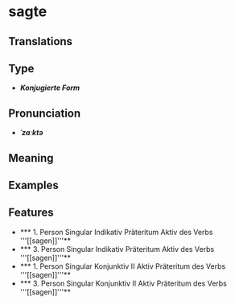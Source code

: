 # sagte
## Translations
## Type
- _**Konjugierte Form**_
## Pronunciation
- _**ˈzaːktə**_
## Meaning
## Examples
## Features
- *** 1. Person Singular Indikativ Präteritum Aktiv des Verbs '''[[sagen]]'''**
- *** 3. Person Singular Indikativ Präteritum Aktiv des Verbs '''[[sagen]]'''**
- *** 1. Person Singular Konjunktiv II Aktiv Präteritum des Verbs '''[[sagen]]'''**
- *** 3. Person Singular Konjunktiv II Aktiv Präteritum des Verbs '''[[sagen]]'''**
